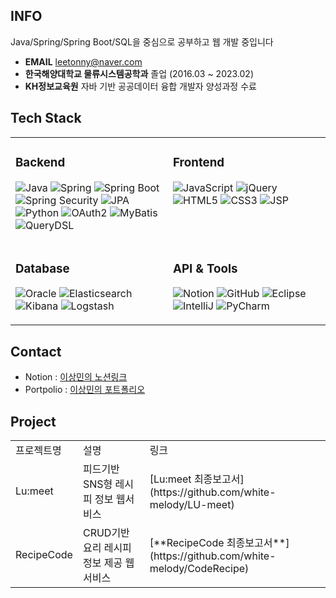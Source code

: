 <!-- <div align="center">

![Profile Views](https://komarev.com/ghpvc/?username=zzonghyeon&color=blueviolet&style=for-the-badge&label=PROFILE+VIEWS)

</div>
-->

## INFO
Java/Spring/Spring Boot/SQL을 중심으로 공부하고 웹 개발 중입니다
- **EMAIL** leetonny@naver.com
- **한국해양대학교 물류시스템공학과** 졸업 (2016.03 ~ 2023.02)
- **KH정보교육원** 자바 기반 공공데이터 융합 개발자 양성과정 수료

## Tech Stack

<table>
<tr>
<td valign="top" width="50%">

### Backend
![Java](https://img.shields.io/badge/Java-ED8B00?style=for-the-badge&logo=openjdk&logoColor=white)
![Spring](https://img.shields.io/badge/Spring-6DB33F?style=for-the-badge&logo=spring&logoColor=white)
![Spring Boot](https://img.shields.io/badge/Spring_Boot-6DB33F?style=for-the-badge&logo=springboot&logoColor=white)
![Spring Security](https://img.shields.io/badge/Spring_Security-6DB33F?style=for-the-badge&logo=springsecurity&logoColor=white)
![JPA](https://img.shields.io/badge/JPA-59666C?style=for-the-badge&logo=hibernate&logoColor=white)
![Python](https://img.shields.io/badge/Python-3776AB?style=for-the-badge&logo=python&logoColor=white)
![OAuth2](https://img.shields.io/badge/OAuth2-3C4043?style=for-the-badge&logo=oauth&logoColor=white)
![MyBatis](https://img.shields.io/badge/MyBatis-000000?style=for-the-badge&logo=mybatis&logoColor=white)
![QueryDSL](https://img.shields.io/badge/QueryDSL-000000?style=for-the-badge&logo=querydsl&logoColor=white)
</td>
<td valign="top" width="50%">

### Frontend
![JavaScript](https://img.shields.io/badge/JavaScript-F7DF1E?style=for-the-badge&logo=javascript&logoColor=black)
![jQuery](https://img.shields.io/badge/jQuery-0769AD?style=for-the-badge&logo=jquery&logoColor=white)
![HTML5](https://img.shields.io/badge/HTML5-E34F26?style=for-the-badge&logo=html5&logoColor=white)
![CSS3](https://img.shields.io/badge/CSS3-1572B6?style=for-the-badge&logo=css&logoColor=white)
![JSP](https://img.shields.io/badge/JSP-E34F26?style=for-the-badge&logo=jsp&logoColor=white)
</td>
</tr>
<tr>
<td valign="top" width="50%">

### Database
![Oracle](https://img.shields.io/badge/Oracle-F80000?style=for-the-badge&logo=oracle&logoColor=white)
![Elasticsearch](https://img.shields.io/badge/Elasticsearch-005571?style=for-the-badge&logo=elasticsearch&logoColor=white)
![Kibana](https://img.shields.io/badge/Kibana-005571?style=for-the-badge&logo=kibana&logoColor=white)
![Logstash](https://img.shields.io/badge/Logstash-005571?style=for-the-badge&logo=logstash&logoColor=white)

</td>
<td valign="top" width="50%">

### API & Tools
![Notion](https://img.shields.io/badge/Notion-000000?style=for-the-badge&logo=notion&logoColor=white)
![GitHub](https://img.shields.io/badge/GitHub-181717?style=for-the-badge&logo=github&logoColor=white)
![Eclipse](https://img.shields.io/badge/Eclipse-2C2255?style=for-the-badge&logo=eclipseide&logoColor=white)
![IntelliJ](https://img.shields.io/badge/IntelliJ-000000?style=for-the-badge&logo=intellijidea&logoColor=white)
![PyCharm](https://img.shields.io/badge/PyCharm-000000?style=for-the-badge&logo=pycharm&logoColor=white)

</td>
</tr>
</table>

## Contact
- Notion : [이상민의 노션링크](https://www.notion.so/IT-28e6b33d672080b8819be41168455cf4?source=copy_link)
- Portpolio : [이상민의 포트폴리오](https://docs.google.com/document/d/1mQ06BSX3KejAqRwMP9CpfC9FUDRUlQiY/edit?usp=drive_link&ouid=113279881776867822663&rtpof=true&sd=true)


## Project
<table>
<tr>
  <td>프로젝트명</td>
  <td>설명</td>
  <td>링크</td>
</tr>
<tr>
  <td>Lu:meet</td>
  <td>피드기반 SNS형 레시피 정보 웹서비스</td>
  <td>[Lu:meet 최종보고서](https://github.com/white-melody/LU-meet)
  </td>
</tr>
<tr>
  <td>RecipeCode</td>
  <td>CRUD기반 요리 레시피 정보 제공 웹서비스</td>
  <td>[**RecipeCode 최종보고서**](https://github.com/white-melody/CodeRecipe)</td>
</tr>
<!--
## 핵심 역량

```yaml
> Architecture Design:
  - "JDBC → MyBatis → Spring Boot 마이그레이션 주도"
  - "도메인 중심 패키지 구조 리팩토링으로 유지보수성 향상"
  - "ERD 설계 및 데이터 흐름 다이어그램 작성"

> Security & Authentication:
  - "Spring Security + JWT 무상태 인증 시스템"
  - "BCryptPasswordEncoder 비밀번호 암호화"
  - "OAuth2.0 소셜 로그인 통합"

> Real-time Communication:
  - "WebSocket 기반 실시간 채팅 시스템"
  - "1:1 채팅 및 그룹 채팅 구현"
```
-->
